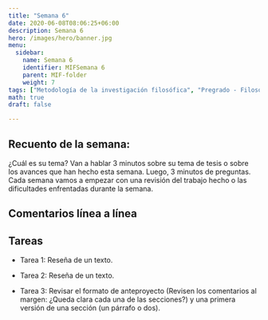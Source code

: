 ```yaml
---
title: "Semana 6"
date: 2020-06-08T08:06:25+06:00
description: Semana 6
hero: /images/hero/banner.jpg
menu:
  sidebar:
    name: Semana 6
    identifier: MIFSemana 6
    parent: MIF-folder
    weight: 7
tags: ["Metodología de la investigación filosófica", "Pregrado - Filosofía"]
math: true
draft: false

---
```


## Recuento de la semana: 

¿Cuál es su tema? Van a hablar 3 minutos sobre su tema de tesis o sobre los avances que han hecho esta semana. Luego, 3 minutos de preguntas. Cada semana vamos a empezar con una revisión del trabajo hecho o las dificultades enfrentadas durante la semana.

## Comentarios línea a línea




## Tareas 

 - Tarea 1: Reseña de un texto.

 - Tarea 2: Reseña de un texto.

 - Tarea 3: Revisar el formato de anteproyecto (Revisen los comentarios al margen: ¿Queda clara cada una de las secciones?) y una primera  versión de una sección (un párrafo o dos).

